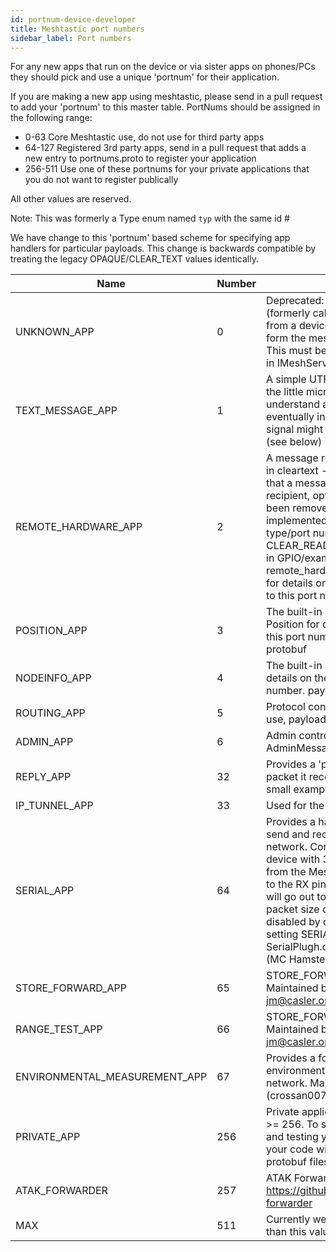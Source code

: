 ```yaml
---
id: portnum-device-developer
title: Meshtastic port numbers
sidebar_label: Port numbers
---
```


For any new apps that run on the device or via sister apps on phones/PCs they should pick and use a unique 'portnum' for their application.

If you are making a new app using meshtastic, please send in a pull request to add your 'portnum' to this master table.  PortNums should be assigned in the following range:

* 0-63   Core Meshtastic use, do not use for third party apps
* 64-127 Registered 3rd party apps, send in a pull request that adds a new entry to portnums.proto to  register your application
* 256-511 Use one of these portnums for your private applications that you do not want to register publically

All other values are reserved.

Note: This was formerly a Type enum named `typ` with the same id #

We have change to this 'portnum' based scheme for specifying app handlers for particular payloads. This change is backwards compatible by treating the legacy OPAQUE/CLEAR_TEXT values identically.

| Name | Number | Description |
| ---- | ------ | ----------- |
| UNKNOWN_APP | 0 | Deprecated: do not use in new code (formerly called OPAQUE) A message sent from a device outside of the mesh, in a form the mesh does not understand NOTE: This must be 0, because it is documented in IMeshService.aidl to be so |
| TEXT_MESSAGE_APP | 1 | A simple UTF-8 text message, which even the little micros in the mesh can understand and show on their screen eventually in some circumstances even signal might send messages in this form (see below) Formerly called CLEAR_TEXT |
| REMOTE_HARDWARE_APP | 2 | A message receive acknowledgment, sent in cleartext - allows radio to show user that a message has been read by the recipient, optional Note: this concept has been removed for now. Once READACK is implemented, use the new packet type/port number stuff? @exclude CLEAR_READACK = 2; Reserved for built-in GPIO/example app. See remote_hardware.proto/HardwareMessage for details on the message sent/received to this port number |
| POSITION_APP | 3 | The built-in position messaging app. See Position for details on the message sent to this port number. payload is a Position protobuf |
| NODEINFO_APP | 4 | The built-in user info app. See User for details on the message sent to this port number. payload is a User protobuf |
| ROUTING_APP | 5 | Protocol control packets for mesh protocol use, payload is a Routing protobuf |
| ADMIN_APP | 6 | Admin control packets, payload is a AdminMessage protobuf |
| REPLY_APP | 32 | Provides a 'ping' service that replies to any packet it receives. Also this serves as a small example plugin. |
| IP_TUNNEL_APP | 33 | Used for the python IP tunnel feature |
| SERIAL_APP | 64 | Provides a hardware serial interface to send and receive from the Meshtastic network. Connect to the RX/TX pins of a device with 38400 8N1. Packets received from the Meshtastic network is forwarded to the RX pin while sending a packet to TX will go out to the Mesh network. Maximum packet size of 240 bytes. Plugin is disabled by default can be turned on by setting SERIALPLUGIN_ENABLED = 1 in SerialPlugh.cpp. Maintained by Jm Casler (MC Hamster) : jm@casler.org |
| STORE_FORWARD_APP | 65 | STORE_FORWARD_APP (Work in Progress) Maintained by Jm Casler (MC Hamster) : jm@casler.org |
| RANGE_TEST_APP | 66 | STORE_FORWARD_APP (Work in Progress) Maintained by Jm Casler (MC Hamster) : jm@casler.org |
| ENVIRONMENTAL_MEASUREMENT_APP | 67 | Provides a format to send and receive environmental data from the Meshtastic network. Maintained by Charles Crossan (crossan007) : crossan007@gmail.com |
| PRIVATE_APP | 256 | Private applications should use portnums >= 256. To simplify initial development and testing you can use PRIVATE_APP in your code without needing to rebuild protobuf files (via bin/regin_protos.sh) |
| ATAK_FORWARDER | 257 | ATAK Forwarder Plugin https://github.com/paulmandal/atak-forwarder |
| MAX | 511 | Currently we limit port nums to no higher than this value |